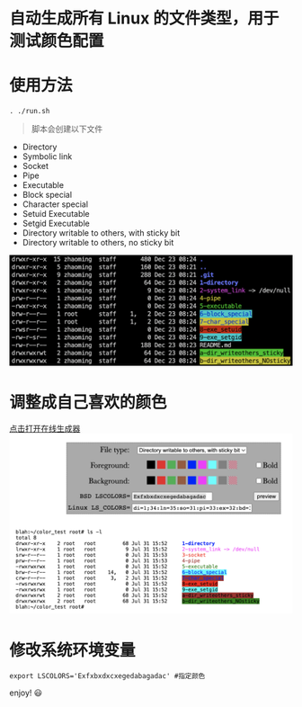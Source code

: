 自动生成所有 Linux 的文件类型，用于测试颜色配置
===============================================

# 使用方法

```shell
. ./run.sh
```

> 脚本会创建以下文件

- Directory
- Symbolic link
- Socket
- Pipe
- Executable
- Block special
- Character special
- Setuid Executable
- Setgid Executable
- Directory writable to others, with sticky bit
- Directory writable to others, no sticky bit

![files](files-snapshot.png)

# 调整成自己喜欢的颜色
[点击打开在线生成器](https://geoff.greer.fm/lscolors/)
![lscolors online generator](lscolors_online_generator_snapshot.png)

# 修改系统环境变量

```shell
export LSCOLORS='Exfxbxdxcxegedabagadac' #指定颜色
```

enjoy! :smiley: